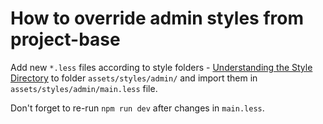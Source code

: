# How to override admin styles from project-base

Add new `*.less` files according to style folders - [Understanding the Style Directory](./understanding-the-style-directory.md)
to folder `assets/styles/admin/` and import them in `assets/styles/admin/main.less` file.

Don't forget to re-run `npm run dev` after changes in `main.less`.
